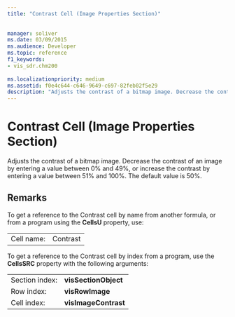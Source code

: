 ```yaml
---
title: "Contrast Cell (Image Properties Section)"
 
 
manager: soliver
ms.date: 03/09/2015
ms.audience: Developer
ms.topic: reference
f1_keywords:
- vis_sdr.chm200
 
ms.localizationpriority: medium
ms.assetid: f0e4c644-c646-9649-c697-82feb02f5e29
description: "Adjusts the contrast of a bitmap image. Decrease the contrast of an image by entering a value between 0% and 49%, or increase the contrast by entering a value between 51% and 100%. The default value is 50%."
---
```


# Contrast Cell (Image Properties Section)

Adjusts the contrast of a bitmap image. Decrease the contrast of an image by entering a value between 0% and 49%, or increase the contrast by entering a value between 51% and 100%. The default value is 50%.
  
## Remarks

To get a reference to the Contrast cell by name from another formula, or from a program using the **CellsU** property, use: 
  
|||
|:-----|:-----|
| Cell name:  <br/> | Contrast  <br/> |
   
To get a reference to the Contrast cell by index from a program, use the **CellsSRC** property with the following arguments: 
  
|||
|:-----|:-----|
| Section index:  <br/> |**visSectionObject** <br/> |
| Row index:  <br/> |**visRowImage** <br/> |
| Cell index:  <br/> |**visImageContrast** <br/> |
   

